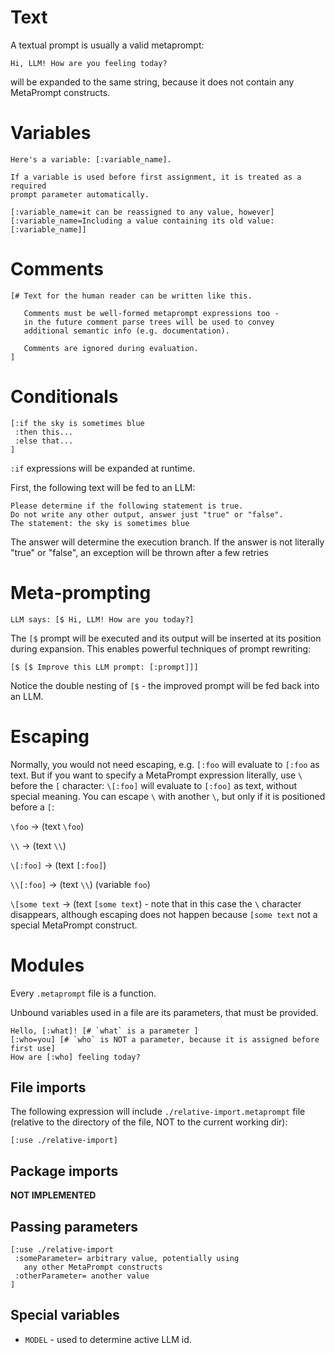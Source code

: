 # Text

A textual prompt is usually a valid metaprompt:

```metaprompt
Hi, LLM! How are you feeling today?
```

will be expanded to the same string, because it does not contain any MetaPrompt constructs.

# Variables

```metaprompt
Here's a variable: [:variable_name].

If a variable is used before first assignment, it is treated as a required
prompt parameter automatically.

[:variable_name=it can be reassigned to any value, however]
[:variable_name=Including a value containing its old value: [:variable_name]]
```

# Comments

```metaprompt
[# Text for the human reader can be written like this.

   Comments must be well-formed metaprompt expressions too -
   in the future comment parse trees will be used to convey
   additional semantic info (e.g. documentation).

   Comments are ignored during evaluation.
]
```

# Conditionals

```metaprompt
[:if the sky is sometimes blue
 :then this...
 :else that...
]
```

`:if` expressions will be expanded at runtime.

First, the following text will be fed to an LLM:

```metaprompt
Please determine if the following statement is true.
Do not write any other output, answer just "true" or "false".
The statement: the sky is sometimes blue
```

The answer will determine the execution branch.
If the answer is not literally "true" or "false",
an exception will be thrown after a few retries

# Meta-prompting

```metaprompt
LLM says: [$ Hi, LLM! How are you today?]
```

The `[$` prompt will be executed and its output will be inserted
at its position during expansion. This enables powerful techniques
of prompt rewriting:

```metaprompt
[$ [$ Improve this LLM prompt: [:prompt]]]
```

Notice the double nesting of `[$` - the improved prompt will be fed back into an LLM.

# Escaping

Normally, you would not need escaping, e.g. `[:foo` will evaluate to `[:foo` as text. But if you want to specify a MetaPrompt expression literally, use `\` before the `[` character: `\[:foo]` will evaluate to `[:foo]` as text, without special meaning. You can escape `\` with another `\`, but only if it is positioned before a `[`:

`\foo` → (text `\foo`)

`\\` → (text `\\`)

`\[:foo]` → (text `[:foo]`)

`\\[:foo]` → (text `\\`) (variable `foo`)

`\[some text` -> (text `[some text`) - note that in this case the `\` character disappears, although escaping does not happen because `[some text` not a special MetaPrompt construct.

# Modules

Every `.metaprompt` file is a function.

Unbound variables used in a file are its parameters, that must be provided.

```metaprompt
Hello, [:what]! [# `what` is a parameter ]
[:who=you] [# `who` is NOT a parameter, because it is assigned before first use]
How are [:who] feeling today?
```

## File imports

The following expression will include `./relative-import.metaprompt` file (relative to the directory of the file, NOT to the current working dir):

```metaprompt
[:use ./relative-import]
```

## Package imports

**NOT IMPLEMENTED**

## Passing parameters

```
[:use ./relative-import
 :someParameter= arbitrary value, potentially using
   any other MetaPrompt constructs
 :otherParameter= another value
]
```

## Special variables

- `MODEL` - used to determine active LLM id.
